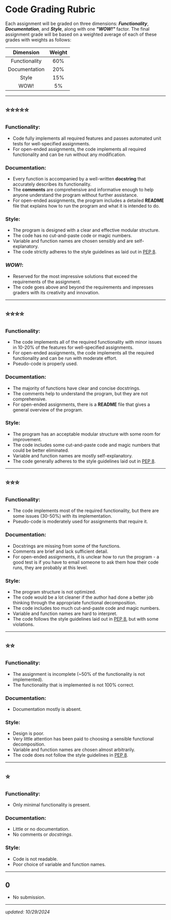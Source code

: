 # Code Grading Rubric

Each assignment will be graded on three dimensions: ***Functionality***, ***Documentation***, and ***Style***, along with one ***"WOW!"*** factor. The final assignment grade will be based on a weighted average of each of these grades with weights as follows:

|   Dimension   | Weight |
| :-----------: | :----: |
| Functionality |  60%   |
| Documentation |  20%   |
|     Style     |  15%   |
|      WOW!     |   5%   |

---

## ⭐⭐⭐⭐⭐

### **Functionality**:

- Code fully implements all required features and passes automated unit tests for well-specified assignments.
- For open-ended assignments, the code implements all required functionality and can be run without any modification.
  
### **Documentation**:

- Every function is accompanied by a well-written **docstring** that accurately describes its functionality.
- The **comments** are comprehensive and informative enough to help anyone understand the program without further assistance.
- For open-ended assignments, the program includes a detailed **README** file that explains how to run the program and what it is intended to do.
  
### **Style**:

- The program is designed with a clear and effective modular structure.
- The code has no cut-and-paste code or magic numbers.
- Variable and function names are chosen sensibly and are self-explanatory.
- The code strictly adheres to the style guidelines as laid out in [PEP 8](https://www.python.org/dev/peps/pep-0008/).

### ***WOW!***:

- Reserved for the most impressive solutions that exceed the requirements of the assignment.
- The code goes above and beyond the requirements and impresses graders with its creativity and innovation.

---

## ⭐⭐⭐⭐

### **Functionality**:

- The code implements all of the required functionality with minor issues in 10-20% of the features for well-specified assignments.
- For open-ended assignments, the code implements all the required functionality and can be run with moderate effort.
- Pseudo-code is properly used.

### **Documentation**:

- The majority of functions have clear and concise docstrings.
- The comments help to understand the program, but they are not comprehensive.
- For open-ended assignments, there is a **README** file that gives a general overview of the program.

### **Style**:
  
- The program has an acceptable modular structure with some room for improvement.
- The code includes some cut-and-paste code and magic numbers that could be better eliminated.
- Variable and function names are mostly self-explanatory.
- The code generally adheres to the style guidelines laid out in [PEP 8](https://www.python.org/dev/peps/pep-0008/).
  
---

## ⭐⭐⭐

### **Functionality**:

- The code implements most of the required functionality, but there are some issues (30-50%) with its implementation.
- Pseudo-code is moderately used for assignments that require it.

### **Documentation**:

- Docstrings are missing from some of the functions.
- Comments are brief and lack sufficient detail.
- For open-ended assignments, it is unclear how to run the program  - a good test is if you have to email someone to ask them how their code runs, they are probably at this level.

### **Style**:

- The program structure is not optimized.
- The code would be a lot cleaner if the author had done a better job thinking through the appropriate functional decomposition.
- The code includes too much cut-and-paste code and magic numbers.
- Variable and function names are hard to interpret.
- The code follows the style guidelines laid out in [PEP 8](https://www.python.org/dev/peps/pep-0008/), but with some violations.
  
---

## ⭐⭐

### **Functionality**:

- The assignment is incomplete (~50% of the functionality is not implemented).
- The functionality that is implemented is not 100% correct.
  
### **Documentation**:

- Documentation mostly is absent.
  
### **Style**:

- Design is poor.
- Very little attention has been paid to choosing a sensible functional decomposition.
- Variable and function names are chosen almost arbitrarily.
- The code does not follow the style guidelines in [PEP 8](https://www.python.org/dev/peps/pep-0008/).

---

## ⭐

### **Functionality**:

- Only minimal functionality is present.
  
### **Documentation**:

- Little or no documentation.
- No comments or *docstrings*.
  
### **Style**:

- Code is not readable.
- Poor choice of variable and function names.

---

## 0️

- No submission.

---

*updated:* *10/29/2024*
